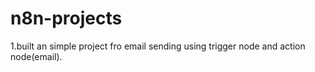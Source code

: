 # n8n-projects
1.built an simple project fro email sending using trigger node and action node(email).
